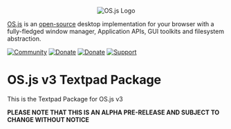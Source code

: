 <p align="center">
  <img alt="OS.js Logo" src="https://raw.githubusercontent.com/os-js/gfx/master/logo-big.png" />
</p>

[OS.js](https://www.os-js.org/) is an [open-source](https://raw.githubusercontent.com/os-js/OS.js/master/LICENSE) desktop implementation for your browser with a fully-fledged window manager, Application APIs, GUI toolkits and filesystem abstraction.

[![Community](https://img.shields.io/badge/join-community-green.svg)](https://community.os-js.org/)
[![Donate](https://img.shields.io/badge/liberapay-donate-yellowgreen.svg)](https://liberapay.com/os-js/)
[![Donate](https://img.shields.io/badge/paypal-donate-yellow.svg)](https://www.paypal.com/cgi-bin/webscr?cmd=_donations&business=andersevenrud%40gmail%2ecom&lc=NO&currency_code=USD&bn=PP%2dDonationsBF%3abtn_donate_SM%2egif%3aNonHosted)
[![Support](https://img.shields.io/badge/patreon-support-orange.svg)](https://www.patreon.com/user?u=2978551&ty=h&u=2978551)

# OS.js v3 Textpad Package

This is the Textpad Package for OS.js v3

**PLEASE NOTE THAT THIS IS AN ALPHA PRE-RELEASE AND SUBJECT TO CHANGE WITHOUT NOTICE**
